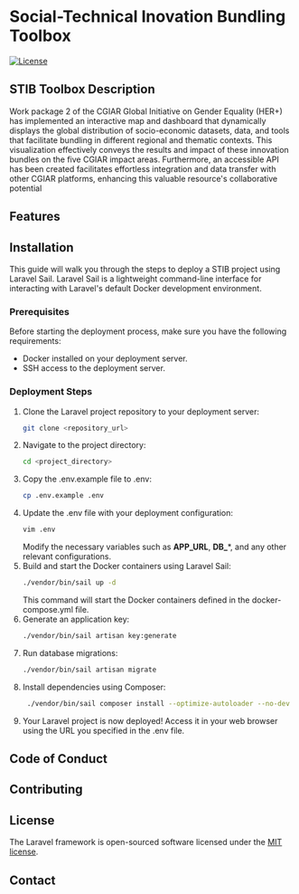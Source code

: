 [//]: # (<p align="center"><a href="https://laravel.com" target="_blank"><img src="https://raw.githubusercontent.com/laravel/art/master/logo-lockup/5%20SVG/2%20CMYK/1%20Full%20Color/laravel-logolockup-cmyk-red.svg" width="400"></a></p>)
# Social-Technical Inovation Bundling Toolbox

[//]: # (<p align="center">)

[//]: # (<a href="https://travis-ci.org/laravel/framework"><img src="https://travis-ci.org/laravel/framework.svg" alt="Build Status"></a>)

[//]: # (<a href="https://packagist.org/packages/laravel/framework"><img src="https://img.shields.io/packagist/dt/laravel/framework" alt="Total Downloads"></a>)

[//]: # (<a href="https://packagist.org/packages/laravel/framework"><img src="https://img.shields.io/packagist/v/laravel/framework" alt="Latest Stable Version"></a>)
<a href="https://packagist.org/packages/laravel/framework"><img src="https://img.shields.io/packagist/l/laravel/framework" alt="License"></a>
</p>

## STIB Toolbox Description
Work package 2 of the CGIAR Global Initiative on Gender Equality (HER+) has implemented an interactive map and dashboard 
that dynamically displays the global distribution of socio-economic datasets, data, and tools that facilitate bundling in 
different regional and thematic contexts. This visualization effectively conveys the results and impact of these innovation bundles 
on the five CGIAR impact areas. Furthermore, an accessible API has been created facilitates effortless integration and data 
transfer with other CGIAR platforms, enhancing this valuable resource's collaborative potential
## Features

## Installation
This guide will walk you through the steps to deploy a STIB project using Laravel Sail. Laravel Sail is a lightweight command-line interface for interacting with Laravel's default Docker development environment.
### Prerequisites
Before starting the deployment process, make sure you have the following requirements:

- Docker installed on your deployment server.
- SSH access to the deployment server.

### Deployment Steps
1. Clone the Laravel project repository to your deployment server:
   ```bash
   git clone <repository_url>
   ```
2. Navigate to the project directory:
   ```bash
   cd <project_directory>
   ```
3. Copy the .env.example file to .env:
   ```bash
   cp .env.example .env
   ```
4. Update the .env file with your deployment configuration:
   ```bash
   vim .env
   ```
   Modify the necessary variables such as **APP_URL**, **DB_***, and any other relevant configurations.
5. Build and start the Docker containers using Laravel Sail:
   ```bash
   ./vendor/bin/sail up -d
   ```
   This command will start the Docker containers defined in the docker-compose.yml file.
6. Generate an application key:
   ```bash
   ./vendor/bin/sail artisan key:generate
   ```
7. Run database migrations:
   ```bash
   ./vendor/bin/sail artisan migrate
   ```
8. Install dependencies using Composer:
   ```bash
    ./vendor/bin/sail composer install --optimize-autoloader --no-dev
   ```
9. Your Laravel project is now deployed! Access it in your web browser using the URL you specified in the .env file.

## Code of Conduct

## Contributing


## License

The Laravel framework is open-sourced software licensed under the [MIT license](https://opensource.org/licenses/MIT).

## Contact
